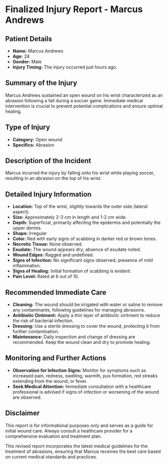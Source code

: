 # Finalized Injury Report - Marcus Andrews

## Patient Details
- **Name:** Marcus Andrews
- **Age:** 24
- **Gender:** Male
- **Injury Timing:** The injury occurred just hours ago.

## Summary of the Injury
Marcus Andrews sustained an open wound on his wrist characterized as an abrasion following a fall during a soccer game. Immediate medical intervention is crucial to prevent potential complications and ensure optimal healing.

## Type of Injury
- **Category:** Open wound
- **Specifics:** Abrasion

## Description of the Incident
Marcus incurred the injury by falling onto his wrist while playing soccer, resulting in an abrasion on the top of his wrist.

## Detailed Injury Information
- **Location:** Top of the wrist, slightly towards the outer side (lateral aspect).
- **Size:** Approximately 2-3 cm in length and 1-2 cm wide.
- **Depth:** Superficial, primarily affecting the epidermis and potentially the upper dermis.
- **Shape:** Irregular
- **Color:** Red with early signs of scabbing in darker red or brown tones.
- **Necrotic Tissue:** None observed.
- **Exudate:** The wound appears dry; absence of exudate noted.
- **Wound Edges:** Ragged and undefined.
- **Signs of Infection:** No significant signs observed; presence of mild inflammation.
- **Signs of Healing:** Initial formation of scabbing is evident.
- **Pain Level:** Rated at 6 out of 10.

## Recommended Immediate Care
- **Cleaning:** The wound should be irrigated with water or saline to remove any contaminants, following guidelines for managing abrasions.
- **Antibiotic Ointment:** Apply a thin layer of antibiotic ointment to reduce the risk of bacterial infection.
- **Dressing:** Use a sterile dressing to cover the wound, protecting it from further contamination.
- **Maintenance:** Daily inspection and change of dressing are recommended. Keep the wound clean and dry to promote healing.

## Monitoring and Further Actions
- **Observation for Infection Signs:** Monitor for symptoms such as increased pain, redness, swelling, warmth, pus formation, red streaks extending from the wound, or fever.
- **Seek Medical Attention:** Immediate consultation with a healthcare professional is advised if signs of infection or worsening of the wound are observed.

## Disclaimer
This report is for informational purposes only and serves as a guide for initial wound care. Always consult a healthcare provider for a comprehensive evaluation and treatment plan.

This revised report incorporates the latest medical guidelines for the treatment of abrasions, ensuring that Marcus receives the best care based on current medical standards and practices.